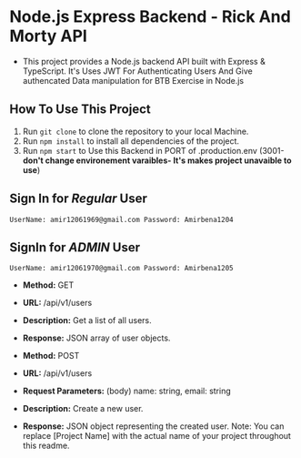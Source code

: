 # Node.js Express Backend - Rick And Morty API
- This project provides a Node.js backend API built with Express & TypeScript.
It's Uses JWT For Authenticating Users And Give authencated Data manipulation for BTB Exercise in Node.js

## How To Use This Project
1. Run `git clone` to clone the repository to your local Machine.
2. Run `npm install` to install all dependencies of the project.
3. Run `npm start` to Use this Backend in PORT of .production.env (3001- **don't change environement varaibles- It's makes project unavaible to use**)


## Sign In for *Regular* User
``
UserName: amir12061969@gmail.com
Password: Amirbena1204
``


## SignIn for *ADMIN* User
``
UserName: amir12061970@gmail.com
Password: Amirbena1205
``

* **Method:** GET
* **URL:** /api/v1/users
* **Description:** Get a list of all users.
* **Response:** JSON array of user objects.

* **Method:** POST
* **URL:** /api/v1/users
* **Request Parameters:** (body) name: string, email: string
* **Description:** Create a new user.
* **Response:** JSON object representing the created user.
Note: You can replace [Project Name] with the actual name of your project throughout this readme.
